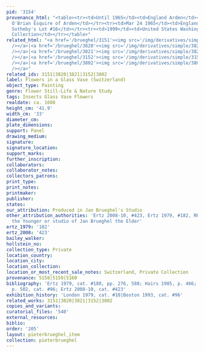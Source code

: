 ```yaml
---
pid: '3154'
provenance_html: "<table><tr><td>Until 1965</td><td>England Arden</td><td>Desmond
  O'Brian Esquire of Arden</td></tr><tr><td>Mar 24 1965</td><td>England London</td><td>Sale
  Sotheby's Lot #16</td></tr><tr><td>1999</td><td>United States Washington DC</td><td>Private
  Collection</td></tr></table>"
related_html: "<a href='/brueghel/3151'><img src='/img/derivatives/simple/3151/thumbnail.jpg'
  /></a>|<a href='/brueghel/3820'><img src='/img/derivatives/simple/3820/thumbnail.jpg'
  /></a>|<a href='/brueghel/3821'><img src='/img/derivatives/simple/3821/thumbnail.jpg'
  /></a>|<a href='/brueghel/3152'><img src='/img/derivatives/simple/3152/thumbnail.jpg'
  /></a>|<a href='/brueghel/3802'><img src='/img/derivatives/simple/3802/thumbnail.jpg'
  /></a>"
related_ids: 3151|3820|3821|3152|3802
label: Flowers in a Glass Vase (Switzerland)
object_type: Painting
genre: Flower Still-Life & Nature Study
tags: Insects Glass Vase Flowers
realdate: ca. 1608
height_cm: '41.9'
width_cm: '33'
diameter_cm:
plate_dimensions:
support: Panel
drawing_medium:
signature:
signature_location:
support_marks:
further_inscription:
collaborators:
collaborator_notes:
collectors_patrons:
print_type:
print_notes:
printmaker:
publisher:
states:
our_attribution: Produced in Jan Brueghel's Studio
other_attribution_authorities: 'Ertz 2008-10, #423, Ertz 1979, #182, RKD as Jan Brueghel
  the Younger or studio of Jan Brueghel the Elder'
ertz_1979: '182'
ertz_2008: '423'
bailey_walker:
hollstein_no:
collection_type: Private
location_country:
location_city:
location_collection:
location_or_most_recent_sale_notes: Switzerland, Private Collection
provenance: 5158|5159|5160
bibliography: 'Ertz 1979, cat. #180, pp. 276, 588; Hairs 1985, p. 466; Sutton 1993,
  p. 502, cat. #96; Ertz 2008-10, cat. #423'
exhibition_history: 'London 1979, cat. #10|Boston 1993, cat. #96'
related_works: 3151|3820|3821|3152|3802
copies_and_variants:
curatorial_files: '540'
external_resources:
biblio:
order: '205'
layout: pieterbrueghel_item
collection: pieterbrueghel
---
```

